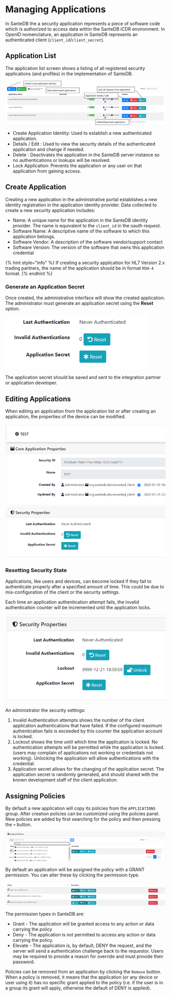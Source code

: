 # Managing Applications

In SanteDB the a security application represents a piece of software code which is authorized to access data within the SanteDB iCDR environment. In OpenID nomenclature, an application in SanteDB represents an authenticated client (`client_id`/`client_secret`).

## Application List

The application list screen shows a listing of all registered security applications (and profiles) in the implementation of SanteDB.&#x20;

![](<../../../../.gitbook/assets/image (425) (1) (1).png>)

* Create Application Identity: Used to establish a new authenticated application.
* Details / Edit : Used to view the security details of the authenticated application and change if needed.
* Delete : Deactivates the application in the SanteDB server instance so no authentications or lookups will be resolved.
* Lock Application: Prevents the application or any user on that application from gaining access.

## Create Application

Creating a new application in the administrative portal establishes a new identity registration in the application identity provider. Data collected to create a new security application includes:

* Name: A unique name for the application in the SanteDB identity provider. The name is equivalent to the `client_id` in the oauth request.
* Software Name: A descriptive name of the software to which this application belongs.
* Software Vendor: A description of the software vendor/support contact&#x20;
* Software Version: The version of the software that owns this application credential

{% hint style="info" %}
If creating a security application for HL7 Version 2.x trading partners, the name of the application should be in format `MSH-4` format.
{% endhint %}

### Generate an Application Secret

Once created, the administrative interface will show the created application. The administrator must generate an application secret using the **Reset** option.

![](<../../../../.gitbook/assets/image (448) (1) (1) (1).png>)

The application secret should be saved and sent to the integration partner or application developer.

## Editing Applications

When editing an application from the application list or after creating an application, the properties of the device can be modified.

![](<../../../../.gitbook/assets/image (441) (1) (1) (1) (1).png>)

### Resetting Security State

Applications, like users and devices, can become locked if they fail to authenticate properly after a specified amount of time. This could be due to mis-configuration of the client or the security settings.&#x20;

Each time an application authentication attempt fails, the invalid authentication counter will be incremented until the application locks.&#x20;

![](<../../../../.gitbook/assets/image (443) (1) (1) (1) (1).png>)

An administrator the security settings:

1. Invalid Authentication attempts shows the number of the client application authentications that have failed. If the configured maximum authentication fails is exceeded by this counter the application account is locked.
2. Lockout shows the time until which time the application is locked. No authentication attempts will be permitted while the application is locked. (users may complain of applications not working or credentials not working). Unlocking the application will allow authentications with the credential.
3. Application secret allows for the changing of the application secret. The application secret is randomly generated, and should shared with the known development staff of the client application.

## Assigning Policies

By default a new application will copy its policies from the `APPLICATIONS` group. After creation policies can be customized using the policies panel. New policies are added by first searching for the policy and then pressing the `+` button.&#x20;

![](<../../../../.gitbook/assets/image (438) (1) (1) (1) (1) (1) (1).png>)

By default an application will be assigned the policy with a GRANT permission. You can alter these by clicking the permission type.

![](<../../../../.gitbook/assets/image (433) (1) (1) (1) (1) (1) (1).png>)

The permission types in SanteDB are:

* Grant - The application will be granted access to any action or data carrying the policy
* Deny - The application is not permitted to access any action or data carrying the policy.
* Elevate - The application is, by default, DENY the request, and the server will send a authentication challenge back to the requestor. Users may be required to provide a reason for override and must provide their password.

Policies can be removed from an application by clicking the `Remove` button. When a policy is removed, it means that the application (or any device or user using it) has no specific grant applied to the policy (i.e. if the user is in a group its grant will apply, otherwise the default of DENY is applied).
